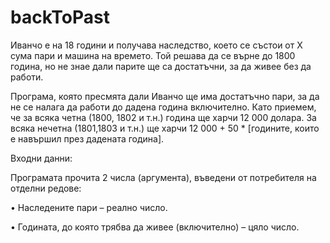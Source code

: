 # backToPast

Иванчо е на 18 години и получава наследство, което се състои от X сума пари и
машина на времето. Той решава да се върне до 1800 година, но не знае дали
парите ще са достатъчни, за да живее без да работи. 

Програма, която пресмята дали Иванчо ще има достатъчно пари, за да не се налага да работи до
дадена година включително. Като приемем, че за всяка четна (1800, 1802 и т.н.) 
година ще харчи 12 000 долара. За всяка нечетна (1801,1803 и т.н.) ще харчи 12
000 + 50 * [годините, които е навършил през дадената година].

Входни данни:

Програмата прочита 2 числа (аргумента), въведени от потребителя на отделни
редове:

• Наследените пари – реално число.

• Годината, до която трябва да живее (включително) – цяло число.
